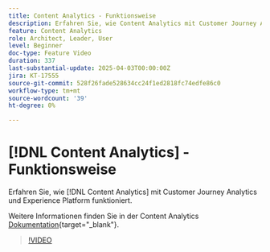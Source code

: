 ```yaml
---
title: Content Analytics - Funktionsweise
description: Erfahren Sie, wie Content Analytics mit Customer Journey Analytics und Experience Platform zusammenarbeitet.
feature: Content Analytics
role: Architect, Leader, User
level: Beginner
doc-type: Feature Video
duration: 337
last-substantial-update: 2025-04-03T00:00:00Z
jira: KT-17555
source-git-commit: 528f26fade528634cc24f1ed2818fc74edfe86c0
workflow-type: tm+mt
source-wordcount: '39'
ht-degree: 0%

---
```


# [!DNL Content Analytics] - Funktionsweise

Erfahren Sie, wie [!DNL Content Analytics] mit Customer Journey Analytics und Experience Platform funktioniert.

Weitere Informationen finden Sie in der Content Analytics [Dokumentation](https://experienceleague.adobe.com/de/docs/analytics-platform/using/content-analytics/content-analytics){target="_blank"}.

>[!VIDEO](https://video.tv.adobe.com/v/3457436/?learn=on&enablevpops&captions=ger)
